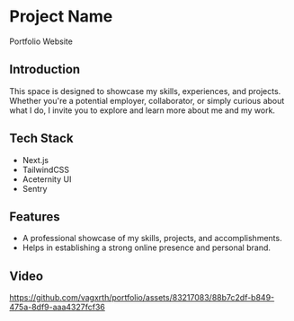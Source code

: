 # Project Name
Portfolio Website


## Introduction
This space is designed to showcase my skills, experiences, and projects. Whether you're a potential employer, collaborator, or simply curious about what I do, I invite you to explore and learn more about me and my work.
 

## Tech Stack
- Next.js
- TailwindCSS
- Aceternity UI
- Sentry


## Features
- A professional showcase of my skills, projects, and accomplishments.
- Helps in establishing a strong online presence and personal brand.


## Video


https://github.com/vagxrth/portfolio/assets/83217083/88b7c2df-b849-475a-8df9-aaa4327fcf36

